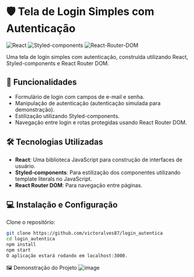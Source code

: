 # 🛡️ Tela de Login Simples com Autenticação

![React](https://img.shields.io/badge/React-18.2.0-blue?style=for-the-badge&logo=react)
![Styled-components](https://img.shields.io/badge/Styled--Components-5.3.10-db7093?style=for-the-badge&logo=styled-components)
![React-Router-DOM](https://img.shields.io/badge/React--Router--DOM-6.4.0-red?style=for-the-badge&logo=react-router)

Uma tela de login simples com autenticação, construída utilizando React, Styled-components e React Router DOM.

## 🚀 Funcionalidades

- Formulário de login com campos de e-mail e senha.
- Manipulação de autenticação (autenticação simulada para demonstração).
- Estilização utilizando Styled-components.
- Navegação entre login e rotas protegidas usando React Router DOM.

## 🛠️ Tecnologias Utilizadas

- **React**: Uma biblioteca JavaScript para construção de interfaces de usuário.
- **Styled-components**: Para estilização dos componentes utilizando template literals no JavaScript.
- **React Router DOM**: Para navegação entre páginas.

## 💻 Instalação e Configuração

   Clone o repositório:

   ```bash
   git clone https://github.com/victoralves87/login_autentica
   cd login_autentica
   npm install
   npm start
   O aplicação estará rodando em localhost:3000.
  ```

🖼️ Demonstração do Projeto
![image](https://github.com/user-attachments/assets/558f9a04-9e90-425d-b075-fb80b3c5821a)



   
